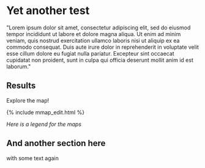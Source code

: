 # Yet another test
 
"Lorem ipsum dolor sit amet, consectetur adipiscing elit, sed do eiusmod tempor incididunt ut labore et dolore magna aliqua. Ut enim ad minim veniam, quis nostrud exercitation ullamco laboris nisi ut aliquip ex ea commodo consequat. Duis aute irure dolor in reprehenderit in voluptate velit esse cillum dolore eu fugiat nulla pariatur. Excepteur sint occaecat cupidatat non proident, sunt in culpa qui officia deserunt mollit anim id est laborum."

## Results

Explore the map!

<div display="block" class="row-full" id="map" markdown="1">
  <div class="main-content">
{% include mmap_edit.html %}
</div>
</div>

*Here is a legend for the maps*

## And another section here
with some text again

